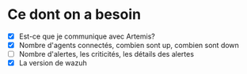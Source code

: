 
# Ce dont on a besoin

- [x] Est-ce que je communique avec Artemis?
- [x] Nombre d'agents connectés, combien sont up, combien sont down
- [ ] Nombre d'alertes, les criticités, les détails des alertes
- [x] La version de wazuh
